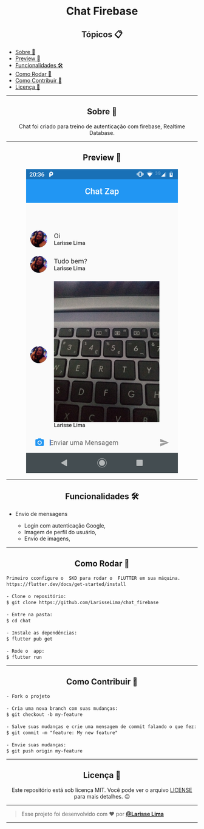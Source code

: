 <h1 align="center">Chat Firebase</h1>


<h2 align="center">Tópicos 📋</h2>

   <p>
   
   - [Sobre 📖](#sobre-)
   - [Preview 📱](#preview-)
   - [Funcionalidades 🛠️](#Funcionalidades-%EF%B8%8F)
   - [Como Rodar 🤔](#como-usar-)
   - [Como Contribuir 💪](#como-contribuir-)
   - [Licença 📝](#licença-)

   </p>

---

<h2 align="center">Sobre 📖</h2>
   
<p align="center">
   Chat foi criado para treino de autenticação com firebase, Realtime Database.<br>
  
</p>

---

<h2 align="center">Preview 📱</h2>

   <p align="center">
      <img src="assets/chat.png" width="400" alt="Chat screen">
   </p>

---


<h2 align="center">Funcionalidades 🛠️</h2>

   <p>
   
- Envio de mensagens
    - Login com autenticação Google,
    - Imagem de perfil do usuário,
    - Envio de imagens,
     
   </p>

---

<h2 align="center">Como Rodar 🤔</h2>

   ```
   Primeiro cconfigure o  SKD para rodar o  FLUTTER em sua máquina.
   https://flutter.dev/docs/get-started/install
   
   - Clone o repositório:
   $ git clone https://github.com/LarisseLima/chat_firebase

   - Entre na pasta:
   $ cd chat

   - Instale as dependências:
   $ flutter pub get

   - Rode o  app: 
   $ flutter run
   ```

---

<h2 align="center">Como Contribuir 💪</h2>

   ```
   - Fork o projeto 

   - Cria uma nova branch com suas mudanças:
   $ git checkout -b my-feature

   - Salve suas mudanças e crie uma mensagem de commit falando o que fez:
   $ git commit -m "feature: My new feature"

   - Envie suas mudanças:
   $ git push origin my-feature
   ```

---

<h2 align="center">Licença 📝</h2>

<p align="center">
   Este repositório está sob licença MIT. Você pode ver o arquivo <a href="https://github.com/LarisseLima/chat_firebase/blob/master/LICENSE">LICENSE</a> para mais detalhes. 😉
</p>

   ---

   >Esse projeto foi desenvolvido com ❤️ por **[@Larisse Lima](https://www.linkedin.com/in/larisselima/)**
  

---

 

